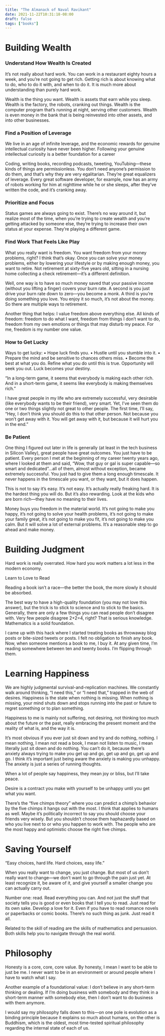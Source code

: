```yaml
---
title: "The Almanack of Naval Ravikant"
date: 2021-11-22T10:31:18-08:00
draft: false
tags: ["books"]
---
```


# Building Wealth

### Understand How Wealth Is Created

It’s not really about hard work. You can work in a restaurant eighty hours a week, and you’re not going to get rich. Getting rich is about knowing what to do, who to do it with, and when to do it. It is much more about understanding than purely hard work.

Wealth is the thing you want. Wealth is assets that earn while you sleep. Wealth is the factory, the robots, cranking out things. Wealth is the computer program that’s running at night, serving other customers. Wealth is even money in the bank that is being reinvested into other assets, and into other businesses.

### Find a Position of Leverage

We live in an age of infinite leverage, and the economic rewards for genuine intellectual curiosity have never been higher. Following your genuine intellectual curiosity is a better foundation for a career

Coding, writing books, recording podcasts, tweeting, YouTubing—these kinds of things are permissionless. You don’t need anyone’s permission to do them, and that’s why they are very egalitarian. They’re great equalizers of leverage. Every great software developer, for example, now has an army of robots working for him at nighttime while he or she sleeps, after they’ve written the code, and it’s cranking away.

### Prioritize and Focus

Status games are always going to exist. There’s no way around it, but realize most of the time, when you’re trying to create wealth and you’re getting attacked by someone else, they’re trying to increase their own status at your expense. They’re playing a different game.

### Find Work That Feels Like Play

What you really want is freedom. You want freedom from your money problems, right? I think that’s okay. Once you can solve your money problems, either by lowering your lifestyle or by making enough money, you want to retire. Not retirement at sixty-five years old, sitting in a nursing home collecting a check retirement—it’s a different definition.

Well, one way is to have so much money saved that your passive income (without you lifting a finger) covers your burn rate. A second is you just drive your burn rate down to zero—you become a monk. A third is you’re doing something you love. You enjoy it so much, it’s not about the money. So there are multiple ways to retirement.

Another thing that helps: I value freedom above everything else. All kinds of freedom: freedom to do what I want, freedom from things I don’t want to do, freedom from my own emotions or things that may disturb my peace. For me, freedom is my number one value.

### How to Get Lucky

Ways to get lucky: • Hope luck finds you. • Hustle until you stumble into it. • Prepare the mind and be sensitive to chances others miss. • Become the best at what you do. Refine what you do until this is true. Opportunity will seek you out. Luck becomes your destiny.

“In a long-term game, it seems that everybody is making each other rich. And in a short-term game, it seems like everybody is making themselves rich.”

I have great people in my life who are extremely successful, very desirable (like everybody wants to be their friend), very smart. Yet, I’ve seen them do one or two things slightly not great to other people. The first time, I’ll say, “Hey, I don’t think you should do this to that other person. Not because you won’t get away with it. You will get away with it, but because it will hurt you in the end.”

### Be Patient

One thing I figured out later in life is generally (at least in the tech business in Silicon Valley), great people have great outcomes. You just have to be patient. Every person I met at the beginning of my career twenty years ago, where I looked at them and said, “Wow, that guy or gal is super capable—so smart and dedicated”…all of them, almost without exception, became extremely successful. You just had to give them a long enough timescale. It never happens in the timescale you want, or they want, but it does happen.

This is not to say it’s easy. It’s not easy. It’s actually really freaking hard. It is the hardest thing you will do. But it’s also rewarding. Look at the kids who are born rich—they have no meaning to their lives.

Money buys you freedom in the material world. It’s not going to make you happy, it’s not going to solve your health problems, it’s not going to make your family great, it’s not going to make you fit, it’s not going to make you calm. But it will solve a lot of external problems. It’s a reasonable step to go ahead and make money.

# Building Judgment

Hard work is really overrated. How hard you work matters a lot less in the modern economy.

Learn to Love to Read

Reading a book isn’t a race—the better the book, the more slowly it should be absorbed.

The best way to have a high-quality foundation (you may not love this answer), but the trick is to stick to science and to stick to the basics. Generally, there are only a few things you can read people don’t disagree with. Very few people disagree 2+2=4, right? That is serious knowledge. Mathematics is a solid foundation.

I came up with this hack where I started treating books as throwaway blog posts or bite-sized tweets or posts. I felt no obligation to finish any book. Now, when someone mentions a book to me, I buy it. At any given time, I’m reading somewhere between ten and twenty books. I’m flipping through them.

# Learning Happiness

We are highly judgmental survival-and-replication machines. We constantly walk around thinking, “I need this,” or “I need that,” trapped in the web of desires. Happiness is the state when nothing is missing. When nothing is missing, your mind shuts down and stops running into the past or future to regret something or to plan something.

Happiness to me is mainly not suffering, not desiring, not thinking too much about the future or the past, really embracing the present moment and the reality of what is, and the way it is.

It’s most obvious if you ever just sit down and try and do nothing, nothing. I mean nothing, I mean not read a book, I mean not listen to music, I mean literally just sit down and do nothing. You can’t do it, because there’s anxiety always trying to make you get up and go, get up and go, get up and go. I think it’s important just being aware the anxiety is making you unhappy. The anxiety is just a series of running thoughts.

When a lot of people say happiness, they mean joy or bliss, but I’ll take peace.

Desire is a contract you make with yourself to be unhappy until you get what you want.

There’s the “five chimps theory” where you can predict a chimp’s behavior by the five chimps it hangs out with the most. I think that applies to humans as well. Maybe it’s politically incorrect to say you should choose your friends very wisely. But you shouldn’t choose them haphazardly based on who you live next to or who you happen to work with. The people who are the most happy and optimistic choose the right five chimps.

# Saving Yourself

“Easy choices, hard life. Hard choices, easy life.”

When you really want to change, you just change. But most of us don’t really want to change—we don’t want to go through the pain just yet. At least recognize it, be aware of it, and give yourself a smaller change you can actually carry out.

Number one: read. Read everything you can. And not just the stuff that society tells you is good or even books that I tell you to read. Just read for its own sake. Develop a love for it. Even if you have to read romance novels or paperbacks or comic books. There’s no such thing as junk. Just read it all.

Related to the skill of reading are the skills of mathematics and persuasion. Both skills help you to navigate through the real world.

# Philosophy

Honesty is a core, core, core value. By honesty, I mean I want to be able to just be me. I never want to be in an environment or around people where I have to watch what I say.

Another example of a foundational value: I don’t believe in any short-term thinking or dealing. If I’m doing business with somebody and they think in a short-term manner with somebody else, then I don’t want to do business with them anymore.

I would say my philosophy falls down to this—on one pole is evolution as a binding principle because it explains so much about humans, on the other is Buddhism, which is the oldest, most time-tested spiritual philosophy regarding the internal state of each of us.